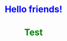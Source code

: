 <!DOCTYPE html>
<html lang="en">
    <head>
        <title>Hello</title>
        <style>
            h1{
                color: blue;
                text-align: center;
            }
            #al{
                color: green;
            }
        </style>
    </head>
    <body>
        <h1>Hello friends!</h1>
        <h1 id="al">Test</h1>
    </body>
</html>
